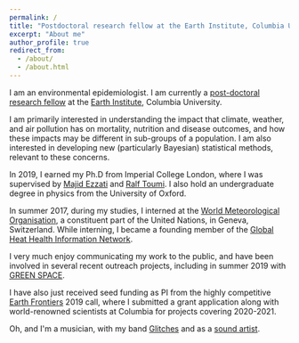 ```yaml
---
permalink: /
title: "Postdoctoral research fellow at the Earth Institute, Columbia University"
excerpt: "About me"
author_profile: true
redirect_from: 
  - /about/
  - /about.html
---
```


I am an environmental epidemiologist. I am currently a <a href='https://www.earth.columbia.edu/articles/view/55' target="_blank">post-doctoral research fellow</a> at the <a href='https://www.earth.columbia.edu/' target="_blank">Earth Institute</a>, Columbia University. 

I am primarily interested in understanding the impact that climate, weather, and air pollution has on mortality, nutrition and disease outcomes, and how these impacts may be different in sub-groups of a population. I am also interested in developing new (particularly Bayesian) statistical methods, relevant to these concerns. 

In 2019, I earned my Ph.D from Imperial College London, where I was supervised by <a href='http://globalenvhealth.org/' target="_blank">Majid Ezzati</a> and <a href='https://www.imperial.ac.uk/people/r.toumi' target="_blank">Ralf Toumi</a>. I also hold an undergraduate degree in physics from the University of Oxford. 

In summer 2017, during my studies, I interned at the <a href='https://public.wmo.int/en' target="_blank">World Meteorological Organisation</a>, a constituent part of the United Nations, in Geneva, Switzerland. While interning, I became a founding member of the <a href='http://ghhin.org/' target="_blank">Global Heat Health Information Network</a>.

I very much enjoy communicating my work to the public, and have been involved in several recent outreach projects, including in summer 2019 with <a href='https://www.greatexhibitionroadfestival.co.uk/event/green-space/?backto=whats-on' target="_blank">GREEN SPACE</a>. 

I have also just received seed funding as PI from the highly competitive <a href='https://www.earth.columbia.edu/sitefiles/file/Research/Earth_Frontiers_Call_for_Proposals_2019.pdf' target="_blank">Earth Frontiers</a> 2019 call, where I submitted a grant application along with world-renowned scientists at Columbia for projects covering 2020-2021.

Oh, and I'm a musician, with my band <a href='https://www.glitchesmusic.co.uk/' target="_blank">Glitches</a> and as a <a href='https://soundcloud.com/rmiparks' target="_blank">sound artist</a>.
